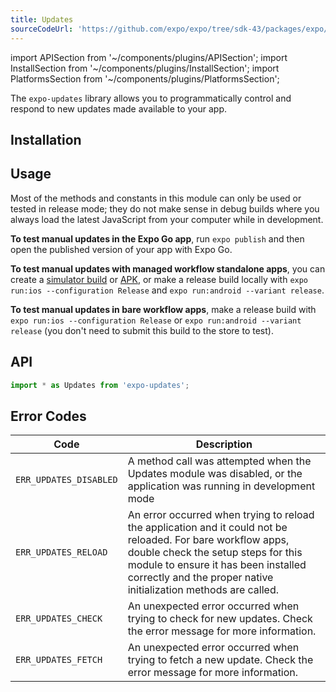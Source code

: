 ```yaml
---
title: Updates
sourceCodeUrl: 'https://github.com/expo/expo/tree/sdk-43/packages/expo/src/Updates'
---
```


import APISection from '~/components/plugins/APISection';
import InstallSection from '~/components/plugins/InstallSection';
import PlatformsSection from '~/components/plugins/PlatformsSection';

The `expo-updates` library allows you to programmatically control and respond to new updates made available to your app.

<PlatformsSection android emulator ios simulator />

## Installation

<InstallSection packageName="expo-updates" href="/bare/installing-updates/" />

## Usage

Most of the methods and constants in this module can only be used or tested in release mode; they do not make sense in debug builds where you always load the latest JavaScript from your computer while in development.

**To test manual updates in the Expo Go app**, run `expo publish` and then open the published version of your app with Expo Go.

**To test manual updates with managed workflow standalone apps**, you can create a [simulator build](/build-reference/simulators.md) or [APK](/build-reference/apk.md), or make a release build locally with `expo run:ios --configuration Release` and `expo run:android --variant release`.

**To test manual updates in bare workflow apps**, make a release build with `expo run:ios --configuration Release` or `expo run:android --variant release` (you don't need to submit this build to the store to test).

## API

```js
import * as Updates from 'expo-updates';
```

<APISection packageName="expo-updates" apiName="Updates" />

## Error Codes

| Code                   | Description                                                                                                                                                                                                                                                   |
| ---------------------- | ------------------------------------------------------------------------------------------------------------------------------------------------------------------------------------------------------------------------------------------------------------- |
| `ERR_UPDATES_DISABLED` | A method call was attempted when the Updates module was disabled, or the application was running in development mode                                                                                                                                          |
| `ERR_UPDATES_RELOAD`   | An error occurred when trying to reload the application and it could not be reloaded. For bare workflow apps, double check the setup steps for this module to ensure it has been installed correctly and the proper native initialization methods are called. |
| `ERR_UPDATES_CHECK`    | An unexpected error occurred when trying to check for new updates. Check the error message for more information.                                                                                                                                              |
| `ERR_UPDATES_FETCH`    | An unexpected error occurred when trying to fetch a new update. Check the error message for more information.                                                                                                                                                 |

